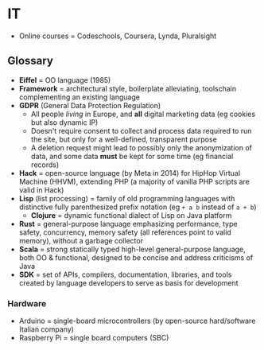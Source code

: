 # IT

* Online courses = Codeschools, Coursera, Lynda, Pluralsight

## Glossary

* **Eiffel** = OO language (1985)
* **Framework** = architectural style, boilerplate alleviating, toolschain complementing an existing language
* **GDPR** (General Data Protection Regulation)
  * All people _living_ in Europe, and **all** digital marketing data (eg cookies but also dynamic IP)
  * Doesn't require consent to collect and process data required to run the site, but only for a well-defined, transparent purpose
  * A deletion request might lead to possibly only the anonymization of data, and some data **must** be kept for some time (eg financial records)
* **Hack** = open-source language (by Meta in 2014) for HipHop Virtual Machine (HHVM), extending PHP (a majority of vanilla PHP scripts are valid in Hack)
* **Lisp** (list processing) = family of old programming languages with distinctive fully parenthesized prefix notation (eg `+ a b` instead of `a + b`)
  * **Clojure** = dynamic functional dialect of Lisp on Java platform
* **Rust** = general-purpose language emphasizing performance, type safety, concurrency, memory safety (all references point to valid memory), without a garbage collector
* **Scala** = strong statically typed high-level general-purpose language, both OO & functional, designed to be concise and address criticisms of Java
* **SDK** = set of APIs, compilers, documentation, libraries, and tools created by language developers to serve as basis for development

### Hardware

* Arduino = single-board microcontrollers (by open-source hard/software Italian company)
* Raspberry Pi = single board computers (SBC)
